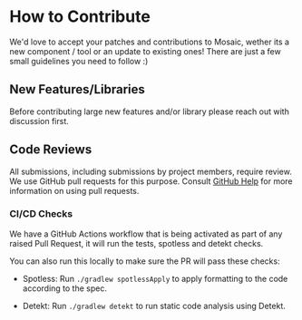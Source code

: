 # How to Contribute

We'd love to accept your patches and contributions to Mosaic, wether its a new component / tool or an update to existing ones! There are
just a few small guidelines you need to follow :) 

## New Features/Libraries

Before contributing large new features and/or library please reach out with discussion first.
## Code Reviews

All submissions, including submissions by project members, require review. We
use GitHub pull requests for this purpose. Consult
[GitHub Help](https://help.github.com/articles/about-pull-requests/) for more
information on using pull requests.

### CI/CD Checks
We have a GitHub Actions workflow that is being activated as part of any raised Pull Request, it will run the tests, spotless and detekt checks.

You can also run this locally to make sure the PR will pass these checks:

- Spotless: Run `./gradlew spotlessApply` to apply formatting to the code according to the spec. 

- Detekt: Run `./gradlew detekt` to run static code analysis using Detekt.
